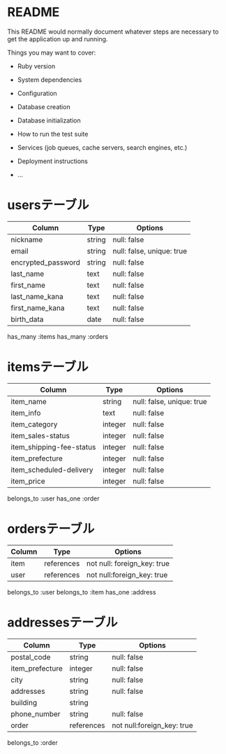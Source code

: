 # README

This README would normally document whatever steps are necessary to get the
application up and running.

Things you may want to cover:

* Ruby version

* System dependencies

* Configuration

* Database creation

* Database initialization

* How to run the test suite

* Services (job queues, cache servers, search engines, etc.)

* Deployment instructions

* ...
# usersテーブル
| Column             | Type   | Options     |
| ------------------ | ------ | ----------- |
| nickname               | string | null: false |
| email              | string | null: false, unique: true |
| encrypted_password | string | null: false |
| last_name              | text | null: false |
| first_name              | text | null: false |
| last_name_kana              | text | null: false |
| first_name_kana              | text | null: false |
| birth_data              | date | null: false |

has_many :items
has_many :orders


# itemsテーブル
| Column             | Type   | Options     |
| ------------------ | ------ | ----------- |
| item_name              | string | null: false, unique: true |
| item_info | text | null: false |
| item_category             | integer | null: false |
| item_sales-status              |integer | null: false |
| item_shipping-fee-status              | integer | null: false |
| item_prefecture              | integer | null: false |
| item_scheduled-delivery              | integer | null: false |
| item_price              | integer | null: false |


belongs_to :user
has_one :order

# ordersテーブル
| Column             | Type   | Options     |
| ------------------ | ------ | ----------- |
| item            | references | not null:  foreign_key: true |
| user              | references | not null:foreign_key: true |

belongs_to :user
belongs_to :item
has_one :address

# addressesテーブル
| Column             | Type   | Options     |
| ------------------ | ------ | ----------- |
|postal_code             | string | null: false |
| item_prefecture              | integer | null: false |
| city             | string | null: false |
| addresses              | string | null: false |
| building              | string |         |
| phone_number              | string | null: false |
| order              | references | not null:foreign_key: true |

belongs_to :order